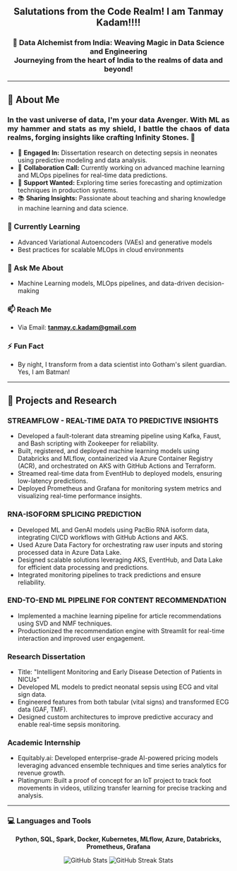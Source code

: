 <h2 align="center"> Salutations from the Code Realm! I am Tanmay Kadam!!!!</h2>
<div align="center">
<h3 style="font-weight:bold;">🔮 Data Alchemist from India: Weaving Magic in Data Science and Engineering <br>
Journeying from the heart of India to the realms of data and beyond!</h3>
</div>

---

<h2 style="font-weight:bold;">📖 About Me </h2>
<div align="justify">
<h3 style="font-weight:bold;"> In the vast universe of data, I'm your data Avenger. With ML as my hammer and stats as my shield, I battle the chaos of data realms, forging insights like crafting Infinity Stones. 🌠 </h3>
</div>

- 🔭 **Engaged In:** Dissertation research on detecting sepsis in neonates using predictive modeling and data analysis.
- 👯 **Collaboration Call:** Currently working on advanced machine learning and MLOps pipelines for real-time data predictions.
- 🤝 **Support Wanted:** Exploring time series forecasting and optimization techniques in production systems.
- 📚 **Sharing Insights:** Passionate about teaching and sharing knowledge in machine learning and data science.

### 🌱 Currently Learning
- Advanced Variational Autoencoders (VAEs) and generative models
- Best practices for scalable MLOps in cloud environments

### 💬 Ask Me About
- Machine Learning models, MLOps pipelines, and data-driven decision-making

### 📫 Reach Me
- Via Email: **tanmay.c.kadam@gmail.com**

### ⚡ Fun Fact
- By night, I transform from a data scientist into Gotham's silent guardian. Yes, I am Batman!

---

<h2 style="font-weight:bold;">📂 Projects and Research</h2>

<h3 style="font-weight:bold;">STREAMFLOW - REAL-TIME DATA TO PREDICTIVE INSIGHTS</h3>
<ul>
  <li>Developed a fault-tolerant data streaming pipeline using Kafka, Faust, and Bash scripting with Zookeeper for reliability.</li>
  <li>Built, registered, and deployed machine learning models using Databricks and MLflow, containerized via Azure Container Registry (ACR), and orchestrated on AKS with GitHub Actions and Terraform.</li>
  <li>Streamed real-time data from EventHub to deployed models, ensuring low-latency predictions.</li>
  <li>Deployed Prometheus and Grafana for monitoring system metrics and visualizing real-time performance insights.</li>
</ul>

<h3 style="font-weight:bold;">RNA-ISOFORM SPLICING PREDICTION</h3>
<ul>
  <li>Developed ML and GenAI models using PacBio RNA isoform data, integrating CI/CD workflows with GitHub Actions and AKS.</li>
  <li>Used Azure Data Factory for orchestrating raw user inputs and storing processed data in Azure Data Lake.</li>
  <li>Designed scalable solutions leveraging AKS, EventHub, and Data Lake for efficient data processing and predictions.</li>
  <li>Integrated monitoring pipelines to track predictions and ensure reliability.</li>
</ul>

<h3 style="font-weight:bold;">END-TO-END ML PIPELINE FOR CONTENT RECOMMENDATION</h3>
<ul>
  <li>Implemented a machine learning pipeline for article recommendations using SVD and NMF techniques.</li>
  <li>Productionized the recommendation engine with Streamlit for real-time interaction and improved user engagement.</li>
</ul>

<h3 style="font-weight:bold;">Research Dissertation</h3>
<ul>
  <li>Title: "Intelligent Monitoring and Early Disease Detection of Patients in NICUs"</li>
  <li>Developed ML models to predict neonatal sepsis using ECG and vital sign data.</li>
  <li>Engineered features from both tabular (vital signs) and transformed ECG data (GAF, TMF).</li>
  <li>Designed custom architectures to improve predictive accuracy and enable real-time sepsis monitoring.</li>
</ul>

<h3 style="font-weight:bold;">Academic Internship</h3>
<ul>
  <li>Equitably.ai: Developed enterprise-grade AI-powered pricing models leveraging advanced ensemble techniques and time series analytics for revenue growth.</li>
  <li>Platingnum: Built a proof of concept for an IoT project to track foot movements in videos, utilizing transfer learning for precise tracking and analysis.</li>
</ul>

---

### 💻 Languages and Tools
<p align="center">
  <!-- Add relevant icons or tools -->
  <strong>Python, SQL, Spark, Docker, Kubernetes, MLflow, Azure, Databricks, Prometheus, Grafana</strong>
</p>

<p align="center">
  <img src="https://github-readme-stats.vercel.app/api?username=muffin-head&show_icons=true&theme=radical" alt="GitHub Stats">
  <img src="https://github-readme-streak-stats.herokuapp.com/?user=muffin-head&theme=dark" alt="GitHub Streak Stats">
</p>
